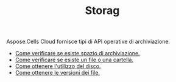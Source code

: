 ﻿---
title: Storag
second_title: Aspose.Cells Cloud Documen
type: docs
url: /it/storage/
keywords: disc-usage, file version, exist
description: Aspose.Cells Cloud REST API supporta il caricamento, il download, l'eliminazione, la copia e lo spostamento delle cartelle. L'SDK supporta tipi di linguaggi di sviluppo. Includono Android, C#, Go, Java, NodeJS, Perl, PHP, Python, Ruby e swift
weight: 100
kwords: Excel, Office Cloud, REST API, Foglio di calcolo, PDF, CSV, Json, Markdwon, Archiviazione
---
Aspose.Cells Cloud fornisce tipi di API operative di archiviazione.

- [Come verificare se esiste spazio di archiviazione.](/cells/it/storage/exist/)
- [Come verificare se esiste un file o una cartella.](/cells/it/storage/object-exists/)
- [Come ottenere l'utilizzo del disco.](/cells/it/storage/disc/)
- [Come ottenere le versioni dei file.](/cells/it/storage/file-versions/)

